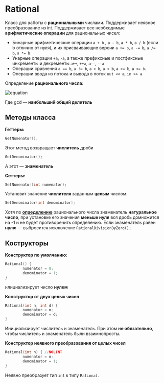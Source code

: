 # Rational

Класс для работы с **рациональными** числами. Поддерживает неявное преобразование из int. Поддерживает все необходимые **арифметические операции** для рациональных чисел: 
- Бинарные арифметические операции `a + b` , `a - b`, `a * b`, `a / b` (если b отлично от нуля), и их присваивающие версии `a += b`, `a -= b`, `a /= b`, `a *= b`
- Унарные операции `+a`, `-a`, а также префиксные и постфиксные инкременты и декременты `a++`, `++a`, `a--`, `--a`
- Операции сравнения `a == b`, `a != b`, `a > b`, `a < b`, `a >= b`, `a <= b`.
- Операции ввода из потока и вывода в поток `out << a`, `in >> a`

Определение **рационального числа:**

![equation](https://latex.codecogs.com/png.image?\dpi{110}q&space;\in&space;\mathbb&space;Q&space;\iff&space;q&space;=&space;\frac{m}{n},&space;m&space;\in&space;\mathbb&space;Z,&space;n&space;\in&space;\mathbb&space;N,&space;gcd(n,m)&space;=&space;1&space;)

Где gcd &mdash; **наибольший общий делитель**

## Методы класса
**Геттеры:** 
```cpp
GetNumenator();
```
Этот метод возвращает **числитель** дроби
```cpp
GetDenominator();
```
А этот &mdash; **знаменатель**

**Сеттеры:**
```cpp
SetNumenator(int numenator);
```
Установит значение **числителя** заданным **целым** числом.
```cpp
SetDenominator(int denominator);
```
Хотя по **[определению](https://ru.wikipedia.org/wiki/%D0%A0%D0%B0%D1%86%D0%B8%D0%BE%D0%BD%D0%B0%D0%BB%D1%8C%D0%BD%D0%BE%D0%B5_%D1%87%D0%B8%D1%81%D0%BB%D0%BE)** рационального числа знаменатель **натуральное число**, при установке его значения **меньше нуля** вся дробь домножится на -1 и не будет противоречить определению. Если знаменатель равен **нулю** &mdash; выбросится исключение `RationalDivisionByZero();`

## Кострукторы
**Конструктор по умолчанию:**
```cpp
Rational() {
        numenator = 0;
        denominator = 1;
}
``` 
илициализирует число **нулем**

**Конструктор от двух целых чисел**
```cpp
Rational(int n, int d) {
        numenator = n;
        denominator = d;
}
```
Инициализирует числитель и знаменатель. При этом **не обязательно**, чтобы числитель и знаменатель были взаимнопросты.

**Конструктор неявного преобразования от целых чисел**
```cpp
Rational(int n) { //NOLINT
        numenator = n;
        denominator = 1;
}
```

Неявно преобразует тип `int` к типу `Rational`. 
